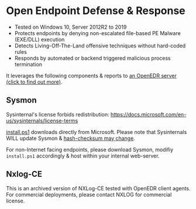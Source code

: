 # Open Endpoint Defense & Response

* Tested on Windows 10, Server 2012R2 to 2019
* Protects endpoints by denying non-escalated file-based PE Malware (EXE/DLL) execution
* Detects Living-Off-The-Land offensive techniques without hard-coded rules
* Responds by automated or backend triggered malicious process termination 

It leverages the following components & reports to [an OpenEDR server (click to find out more)](https://github.com/jymcheong/OpenEDR).

## Sysmon
Sysinternal's license forbids redistribution: 
https://docs.microsoft.com/en-us/sysinternals/license-terms

[install.ps1](https://github.com/jymcheong/openedrClient/blob/master/install.ps1#L38) downloads directly from Microsoft. Please note that Sysinternals WILL update Sysmon & [hash-checksum may change](https://github.com/jymcheong/openedrClient/blob/master/install.ps1#L100).

For non-Internet facing endpoints, please download Sysmon, modifiy `install.ps1` accordingly & host within your internal web-server.

## Nxlog-CE 
This is an archived version of NXLog-CE tested with OpenEDR client agents. For commercial deployments, please contact NXLOG for commercial license. 
